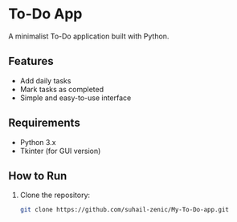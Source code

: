 # To-Do App

A minimalist To-Do application built with Python.

## Features
- Add daily tasks
- Mark tasks as completed
- Simple and easy-to-use interface

## Requirements
- Python 3.x
- Tkinter (for GUI version)

## How to Run
1. Clone the repository:
   ```bash
   git clone https://github.com/suhail-zenic/My-To-Do-app.git
